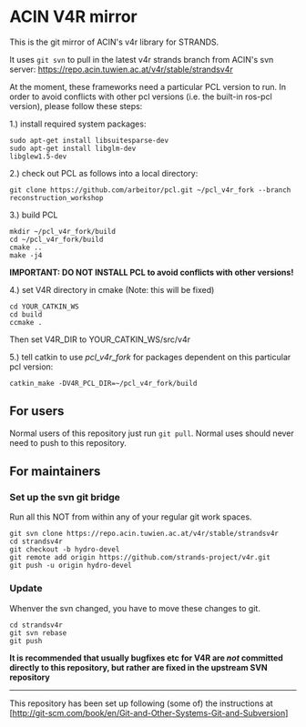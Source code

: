 # ACIN V4R mirror

This is the git mirror of ACIN's v4r library for STRANDS.

It uses `git svn` to pull in the latest v4r strands branch from ACIN's svn server:
https://repo.acin.tuwien.ac.at/v4r/stable/strandsv4r

At the moment, these frameworks need a particular PCL version to run. In order to avoid conflicts with other pcl versions (i.e. the built-in ros-pcl version), please follow these steps:

1.) install required system packages:

    sudo apt-get install libsuitesparse-dev
    sudo apt-get install libglm-dev
    libglew1.5-dev

2.) check out PCL as follows into a local directory:

    git clone https://github.com/arbeitor/pcl.git ~/pcl_v4r_fork --branch reconstruction_workshop

3.)  build PCL

    mkdir ~/pcl_v4r_fork/build
    cd ~/pcl_v4r_fork/build
    cmake ..
    make -j4

**IMPORTANT: DO NOT INSTALL PCL to avoid conflicts with other versions!**

4.) set V4R directory in cmake (Note: this will be fixed)

    cd YOUR_CATKIN_WS
    cd build
    ccmake .

Then set V4R_DIR to YOUR_CATKIN_WS/src/v4r

5.) tell catkin to use _pcl\_v4r\_fork_ for packages dependent on this particular pcl version:

    catkin_make -DV4R_PCL_DIR=~/pcl_v4r_fork/build


## For users

Normal users of this repository just run `git pull`.
Normal uses should never need to push to this repository.


## For maintainers

### Set up the svn git bridge
Run all this NOT from within any of your regular git work spaces.

    git svn clone https://repo.acin.tuwien.ac.at/v4r/stable/strandsv4r
    cd strandsv4r
    git checkout -b hydro-devel
    git remote add origin https://github.com/strands-project/v4r.git
    git push -u origin hydro-devel

### Update
Whenver the svn changed, you have to move these changes to git.

    cd strandsv4r
    git svn rebase
    git push

**It is recommended that usually bugfixes etc for V4R are *not* committed directly to this repository, but rather are fixed in the upstream SVN repository**

---

This repository has been set up following (some of) the instructions at [http://git-scm.com/book/en/Git-and-Other-Systems-Git-and-Subversion]
